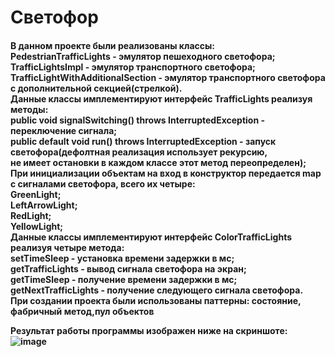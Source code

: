 <h1>Светофор</h1>

<h4>В данном проекте были реализованы классы:
<br>
PedestrianTrafficLights - эмулятор пешеходного светофора;<br>
TrafficLightsImpl - эмулятор транспортного светофора;<br>
TrafficLightWithAdditionalSection - эмулятор транспортного светофора с дополнительной секцией(стрелкой).<br>
Данные классы имплементируют интерфейс TrafficLights реализуя методы:<br>
public void signalSwitching() throws InterruptedException - переключение сигнала;<br>
public default void run() throws InterruptedException - запуск светофора(дефолтная реализация использует рекурсию,<br>
 не  имеет остановки в каждом классе этот метод переопределен);<br>
При инициализации объектам на вход в конструктор передается map с сигналами светофора, всего их четыре:<br>
GreenLight;<br>
LeftArrowLight;<br>
RedLight;<br>
YellowLight;<br>
Данные классы имплементируют интерфейс ColorTrafficLights<br>
реализуя четыре метода:<br>
setTimeSleep - установка времени задержки в мс;<br>
getTrafficLights - вывод сигнала светофора на экран;<br>
getTimeSleep - получение времени задержки в мс;<br>
getNextTrafficLights - получение следующего сигнала светофора.<br>
При создании проекта были использованы паттерны: состояние, фабричный метод,пул объектов<br>

Результат работы программы изображен ниже на скриншоте:<br>
![image](https://github.com/user-attachments/assets/bdb83245-e975-4ff1-bcc7-f303abda048c)


</h4>
 

